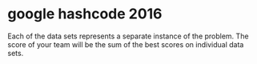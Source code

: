 # google hashcode 2016

Each of the data sets represents a separate instance of the problem. The score of your team will be the sum of the best scores on individual data sets.
